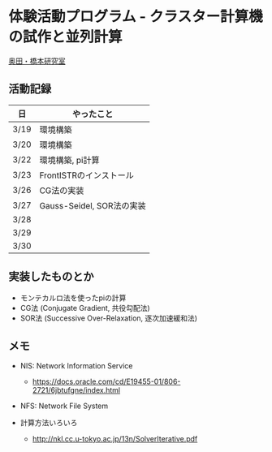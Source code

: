 # 体験活動プログラム - クラスター計算機の試作と並列計算

[奥田・橋本研究室](cc.u-tokyo.ac.jp/support/kosyu/materials/1-1.html)


## 活動記録

| 日 | やったこと |
| --- | --- |
| 3/19 | 環境構築 |
| 3/20 | 環境構築 |
| 3/22 | 環境構築, pi計算 |
| 3/23 | FrontISTRのインストール |
| 3/26 | CG法の実装 |
| 3/27 | Gauss-Seidel, SOR法の実装 |
| 3/28 |  |
| 3/29 |  |
| 3/30 |  |

## 実装したものとか
* モンテカルロ法を使ったpiの計算
* CG法 (Conjugate Gradient, 共役勾配法)
* SOR法 (Successive Over-Relaxation, 逐次加速緩和法)


## メモ
* NIS: Network Information Service
    * <https://docs.oracle.com/cd/E19455-01/806-2721/6jbtufgne/index.html>
* NFS: Network File System

* 計算方法いろいろ
    * <http://nkl.cc.u-tokyo.ac.jp/13n/SolverIterative.pdf>
